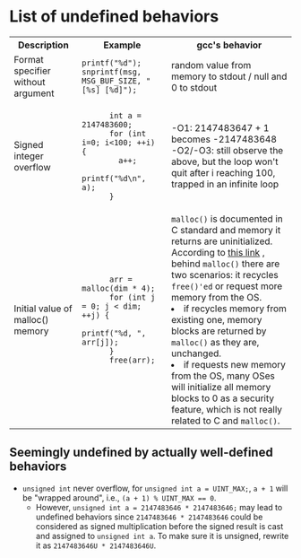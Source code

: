 # List of undefined behaviors

 <table>
  <tr>
    <th>Description</th>
    <th>Example</th>
    <th>gcc's behavior</th>
  </tr>
  <tr>
    <td>Format specifier without argument</td>
    <td>
    <code>printf("%d");</code>
    <code>snprintf(msg, MSG_BUF_SIZE, "[%s] [%d]");</code>
    </td>
    <td>random value from memory to stdout / null and 0 to stdout</td>
  </tr>
  <tr>
    <td>Signed integer overflow</td>
    <td>
    <code>
      int a = 2147483600;
      for (int i=0; i<100; ++i) {
        a++;
        printf("%d\n", a);
      }
    </code>
    </td>
    <td>
    -O1: 2147483647 + 1 becomes -2147483648<br />
    -O2/-O3: still observe the above, but the loop won't quit after i reaching 100, trapped in an infinite loop
    </td>
  </tr>
  <tr>
    <td>Initial value of malloc() memory</td>
    <td>
    <code>
      arr = malloc(dim * 4);
      for (int j = 0; j < dim; ++j) {
        printf("%d, ", arr[j]);
      }
      free(arr);
    </code>
    </td>
    <td>
      <code>malloc()</code> is documented in C standard and memory it returns are uninitialized.<br />
      According to
      <a href="https://stackoverflow.com/questions/8029584/why-does-malloc-initialize-the-values-to-0-in-gcc">this link</a>
      , behind <code>malloc()</code> there are two scenarios: it recycles <code>free()'ed</code> or request more memory
      from the OS.<br />
      <li>if recycles memory from existing one, memory blocks are returned by <code>malloc()</code> as they are, unchanged.</li>
      <li>if requests new memory from the OS, many OSes will initialize all memory blocks to 0 as a
      security feature, which is not really related to C and <code>malloc()</code>.</li>
    </td>
  </tr>
</table>

## Seemingly undefined by actually well-defined behaviors

* `unsigned int` never overflow, for `unsigned int a = UINT_MAX;`, `a + 1` will be "wrapped around", i.e.,
`(a + 1) % UINT_MAX == 0`.
  * However, `unsigned int a = 2147483646 * 2147483646;` may lead to undefined behaviors since `2147483646 * 2147483646`
  could be considered as signed multiplication before the signed result is cast and assigned to `unsigned int a`.
  To make sure it is unsigned, rewrite it as `2147483646U * 2147483646U`.